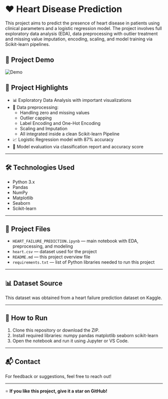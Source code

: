 # ❤️ Heart Disease Prediction

This project aims to predict the presence of heart disease in patients using clinical parameters and a logistic regression model. The project involves full exploratory data analysis (EDA), data preprocessing with outlier treatment and missing value imputation, encoding, scaling, and model training via Scikit-learn pipelines.

## 📌 Project Demo
![Demo](https://github.com/itsmeaj18/HEART_FAILURE_PREDICTION/blob/main/HEART_FAILURE_PREDICTION/Project%20Demo.gif)


## 📌 Project Highlights

- 📊 Exploratory Data Analysis with important visualizations
- 🧹 Data preprocessing:
  - Handling zero and missing values
  - Outlier capping
  - Label Encoding and One-Hot Encoding
  - Scaling and Imputation
  - All integrated inside a clean Scikit-learn Pipeline
- 📈 Logistic Regression model with 87% accuracy
- 📑 Model evaluation via classification report and accuracy score

---

## 🛠️ Technologies Used

- Python 3.x
- Pandas
- NumPy
- Matplotlib
- Seaborn
- Scikit-learn

---

## 📂 Project Files

- `HEART_FAILURE_PREDICTION.ipynb` — main notebook with EDA, preprocessing, and modeling
- `heart.csv` — dataset used for the project
- `README.md` — this project overview file
- `requirements.txt` — list of Python libraries needed to run this project

---

## 📊 Dataset Source

This dataset was obtained from a heart failure prediction dataset on Kaggle.

---

## 📌 How to Run

1. Clone this repository or download the ZIP.
2. Install required libraries:
   numpy
   pandas
   matplotlib
   seaborn
   scikit-learn
3. Open the notebook and run it using Jupyter or VS Code.

---

## 📬 Contact

For feedback or suggestions, feel free to reach out!

---

⭐️ **If you like this project, give it a star on GitHub!**
